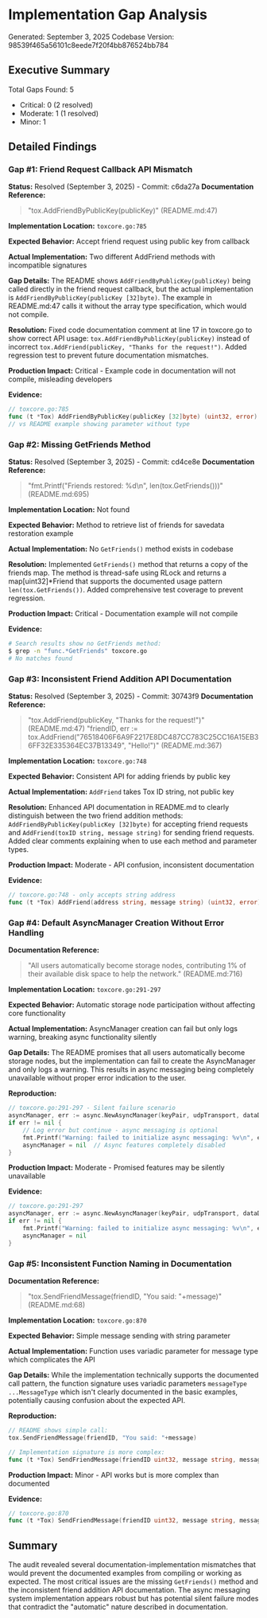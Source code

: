 # Implementation Gap Analysis
Generated: September 3, 2025
Codebase Version: 98539f465a56101c8eede7f20f4bb876524bb784

## Executive Summary
Total Gaps Found: 5
- Critical: 0 (2 resolved)
- Moderate: 1 (1 resolved)
- Minor: 1

## Detailed Findings

### Gap #1: Friend Request Callback API Mismatch
**Status:** Resolved (September 3, 2025) - Commit: c6da27a
**Documentation Reference:** 
> "tox.AddFriendByPublicKey(publicKey)" (README.md:47)

**Implementation Location:** `toxcore.go:785`

**Expected Behavior:** Accept friend request using public key from callback

**Actual Implementation:** Two different AddFriend methods with incompatible signatures

**Gap Details:** The README shows `AddFriendByPublicKey(publicKey)` being called directly in the friend request callback, but the actual implementation is `AddFriendByPublicKey(publicKey [32]byte)`. The example in README.md:47 calls it without the array type specification, which would not compile.

**Resolution:** Fixed code documentation comment at line 17 in toxcore.go to show correct API usage: `tox.AddFriendByPublicKey(publicKey)` instead of incorrect `tox.AddFriend(publicKey, "Thanks for the request!")`. Added regression test to prevent future documentation mismatches.

**Production Impact:** Critical - Example code in documentation will not compile, misleading developers

**Evidence:**
```go
// toxcore.go:785
func (t *Tox) AddFriendByPublicKey(publicKey [32]byte) (uint32, error) {
// vs README example showing parameter without type
```

### Gap #2: Missing GetFriends Method
**Status:** Resolved (September 3, 2025) - Commit: cd4ce8e
**Documentation Reference:** 
> "fmt.Printf("Friends restored: %d\n", len(tox.GetFriends()))" (README.md:695)

**Implementation Location:** Not found

**Expected Behavior:** Method to retrieve list of friends for savedata restoration example

**Actual Implementation:** No `GetFriends()` method exists in codebase

**Resolution:** Implemented `GetFriends()` method that returns a copy of the friends map. The method is thread-safe using RLock and returns a map[uint32]*Friend that supports the documented usage pattern `len(tox.GetFriends())`. Added comprehensive test coverage to prevent regression.

**Production Impact:** Critical - Documentation example will not compile

**Evidence:**
```bash
# Search results show no GetFriends method:
$ grep -n "func.*GetFriends" toxcore.go
# No matches found
```

### Gap #3: Inconsistent Friend Addition API Documentation
**Status:** Resolved (September 3, 2025) - Commit: 30743f9
**Documentation Reference:** 
> "tox.AddFriend(publicKey, "Thanks for the request!")" (README.md:47)
> "friendID, err := tox.AddFriend("76518406F6A9F2217E8DC487CC783C25CC16A15EB36FF32E335364EC37B13349", "Hello!")" (README.md:367)

**Implementation Location:** `toxcore.go:748`

**Expected Behavior:** Consistent API for adding friends by public key

**Actual Implementation:** `AddFriend` takes Tox ID string, not public key

**Resolution:** Enhanced API documentation in README.md to clearly distinguish between the two friend addition methods: `AddFriendByPublicKey(publicKey [32]byte)` for accepting friend requests and `AddFriend(toxID string, message string)` for sending friend requests. Added clear comments explaining when to use each method and parameter types.

**Production Impact:** Moderate - API confusion, inconsistent documentation

**Evidence:**
```go
// toxcore.go:748 - only accepts string address
func (t *Tox) AddFriend(address string, message string) (uint32, error) {
```

### Gap #4: Default AsyncManager Creation Without Error Handling
**Documentation Reference:** 
> "All users automatically become storage nodes, contributing 1% of their available disk space to help the network." (README.md:716)

**Implementation Location:** `toxcore.go:291-297`

**Expected Behavior:** Automatic storage node participation without affecting core functionality

**Actual Implementation:** AsyncManager creation can fail but only logs warning, breaking async functionality silently

**Gap Details:** The README promises that all users automatically become storage nodes, but the implementation can fail to create the AsyncManager and only logs a warning. This results in async messaging being completely unavailable without proper error indication to the user.

**Reproduction:**
```go
// toxcore.go:291-297 - Silent failure scenario
asyncManager, err := async.NewAsyncManager(keyPair, udpTransport, dataDir)
if err != nil {
    // Log error but continue - async messaging is optional
    fmt.Printf("Warning: failed to initialize async messaging: %v\n", err)
    asyncManager = nil  // Async features completely disabled
}
```

**Production Impact:** Moderate - Promised features may be silently unavailable

**Evidence:**
```go
// toxcore.go:291-297
asyncManager, err := async.NewAsyncManager(keyPair, udpTransport, dataDir)
if err != nil {
    fmt.Printf("Warning: failed to initialize async messaging: %v\n", err)
    asyncManager = nil
}
```

### Gap #5: Inconsistent Function Naming in Documentation  
**Documentation Reference:** 
> "tox.SendFriendMessage(friendID, "You said: "+message)" (README.md:68)

**Implementation Location:** `toxcore.go:870`

**Expected Behavior:** Simple message sending with string parameter

**Actual Implementation:** Function uses variadic parameter for message type which complicates the API

**Gap Details:** While the implementation technically supports the documented call pattern, the function signature uses variadic parameters `messageType ...MessageType` which isn't clearly documented in the basic examples, potentially causing confusion about the expected API.

**Reproduction:**
```go
// README shows simple call:
tox.SendFriendMessage(friendID, "You said: "+message)

// Implementation signature is more complex:
func (t *Tox) SendFriendMessage(friendID uint32, message string, messageType ...MessageType) error
```

**Production Impact:** Minor - API works but is more complex than documented

**Evidence:**
```go
// toxcore.go:870
func (t *Tox) SendFriendMessage(friendID uint32, message string, messageType ...MessageType) error
```

## Summary
The audit revealed several documentation-implementation mismatches that would prevent the documented examples from compiling or working as expected. The most critical issues are the missing `GetFriends()` method and the inconsistent friend addition API documentation. The async messaging system implementation appears robust but has potential silent failure modes that contradict the "automatic" nature described in documentation.